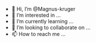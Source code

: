 - 👋 Hi, I’m @Magnus-kruger
- 👀 I’m interested in ...
- 🌱 I’m currently learning ...
- 💞️ I’m looking to collaborate on ...
- 📫 How to reach me ...

<!---
Magnus-kruger/Magnus-kruger is a ✨ special ✨ repository because its `README.md` (this file) appears on your GitHub profile.
You can click the Preview link to take a look at your changes.
--->
